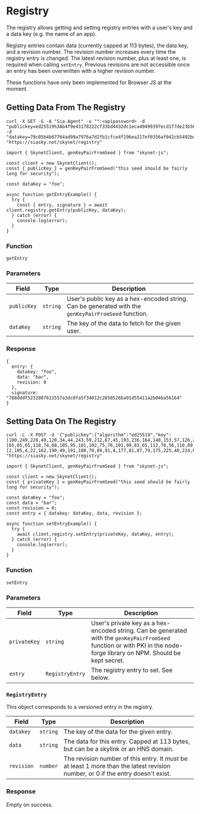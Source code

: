 # Registry

The registry allows getting and setting registry entries with a user's key and a
data key (e.g. the name of an app).

Registry entries contain data (currently capped at 113 bytes), the data key, and
a revision number. The revision number increases every time the registry entry
is changed. The latest revision number, plus at least one, is required when
calling `setEntry`. Previous revisions are not accessible once an entry has been
overwritten with a higher revision number.

<aside class="warning">
These functions have only been implemented for Browser JS at the moment.
</aside>

## Getting Data From The Registry

```shell--curl
curl -X GET -G -A "Sia-Agent" -u "":<apipassword> -d "publickey=ed25519%3Ab4f9e43178222cf33bd4432dc1eca49499397ecd1f7de23b568f3fa1e72e5c7c" -d "datakey=79c05b4b67764ad99a7976a7d2fb1cfce4f196ea217ef0356af042cb5492bd5d" "https://siasky.net/skynet/registry"
```

```javascript--browser
import { SkynetClient, genKeyPairFromSeed } from "skynet-js";

const client = new SkynetClient();
const { publicKey } = genKeyPairFromSeed("this seed should be fairly long for security");

const dataKey = "foo";

async function getEntryExample() {
  try {
    const { entry, signature } = await client.registry.getEntry(publicKey, dataKey);
  } catch (error) {
    console.log(error);
  }
}
```

### Function

`getEntry`

### Parameters

Field | Type | Description
----- | ---- | -----------
`publicKey` | `string` | User's public key as a hex-encoded string. Can be generated with the `genKeyPairFromSeed` function.
`dataKey` | `string` | The key of the data to fetch for the given user.

### Response

```javascript--browser
{
  entry: {
    datakey: "foo",
    data: "bar",
    revision: 0
  },
  signature: "788dddf5232807611557a3dc0fa5f34012c2650526ba91d55411a2b04ba56164"
}
```

## Setting Data On The Registry

```shell--curl
curl -L -X POST -d '{"publickey":{"algorithm":"ed25519","key":[180,249,228,49,120,34,44,243,59,212,67,45,193,236,164,148,153,57,126,205,31,125,226,59,86,143,63,161,231,46,92,124]},"datakey":"79c05b4b67764ad99a7976a7d2fb1cfce4f196ea217ef0356af042cb5492bd5d","revision":7,"data":[65,65,65,118,74,68,105,95,101,102,75,76,101,99,83,65,112,78,56,110,89,113,84,110,122,83,106,76,116,102,66,55,80,99,69,110,81,112,75,75,101,79,88,100,54,119],"signature":[2,105,4,22,162,190,49,191,180,70,89,91,4,177,81,87,79,175,225,40,224,69,173,193,113,227,225,106,48,121,221,1,119,92,253,115,198,90,142,167,2,108,245,249,217,99,112,174,87,117,213,5,105,162,191,242,129,103,244,126,136,68,33,11]}' "https://siasky.net/skynet/registry"
```

```javascript--browser
import { SkynetClient, genKeyPairFromSeed } from "skynet-js";

const client = new SkynetClient();
const { privateKey } = genKeyPairFromSeed("this seed should be fairly long for security");

const dataKey = "foo";
const data = "bar";
const revision = 0;
const entry = { datakey: dataKey, data, revision };

async function setEntryExample() {
  try {
    await client.registry.setEntry(privateKey, dataKey, entry);
  } catch (error) {
    console.log(error);
  }
}
```

### Function

`setEntry`

### Parameters

Field | Type | Description
----- | ---- | -----------
`privateKey` | `string` | User's private key as a hex-encoded string. Can be generated with the `genKeyPairFromSeed` function or with PKI in the node-forge library on NPM. Should be kept secret.
`entry` | `RegistryEntry` | The registry entry to set. See below.

### `RegistryEntry`

This object corresponds to a versioned entry in the registry.

Field | Type | Description
----- | ---- | -----------
`datakey` | `string` | The key of the data for the given entry.
`data` | `string` | The data for this entry. Capped at 113 bytes, but can be a skylink or an HNS domain.
`revision` | `number` | The revision number of this entry. It must be at least 1 more than the latest revision number, or 0 if the entry doesn't exist.

### Response

Empty on success.
